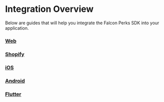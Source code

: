# Integration Overview
Below are guides that will help you integrate the Falcon Perks SDK into your application.

### [Web](./web.md)
### [Shopify](./shopify.md)
### [iOS](./ios/integration.md)
### [Android](./android.md)
### [Flutter](./flutter.md)
